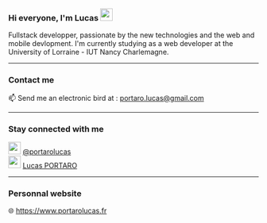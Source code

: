 ### Hi everyone, I'm Lucas <img src="https://user-images.githubusercontent.com/1303154/88677602-1635ba80-d120-11ea-84d8-d263ba5fc3c0.gif" width="25" height="25"/>

Fullstack developper, passionate by the new technologies and the web and mobile devlopment.
I'm currently studying as a web developer at the University of Lorraine - IUT Nancy Charlemagne.

<hr>

### Contact me

📫 Send me an electronic bird at : portaro.lucas@gmail.com

<hr>

### Stay connected with me

<img src="https://github.githubassets.com/images/modules/logos_page/GitHub-Mark.png" width="25" height="25"/> <a href="https://github.com/portarolucas">@portarolucas</a>
<br>
<img src="https://cdn0.iconfinder.com/data/icons/flat-social-media-icons-set-round-style-1/550/linkedin-512.png" width="25" height="25"/> <a href="https://www.linkedin.com/in/lucas-portaro-00b68b165/">Lucas PORTARO</a>

<hr>

### Personnal website
🌐 https://www.portarolucas.fr
